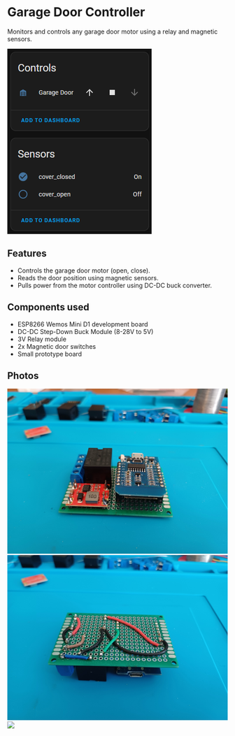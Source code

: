 # Garage Door Controller

Monitors and controls any garage door motor using a relay and magnetic sensors.

<img src="assets/controls.png" />

## Features

* Controls the garage door motor (open, close).
* Reads the door position using magnetic sensors.
* Pulls power from the motor controller using DC-DC buck converter.

## Components used

* ESP8266 Wemos Mini D1 development board
* DC-DC Step-Down Buck Module (8-28V to 5V)
* 3V Relay module
* 2x Magnetic door switches
* Small prototype board

## Photos

<img src="assets/garage-door-1.jpg" />
<img src="assets/garage-door-2.jpg" />
<img src="assets/garage-door-3.jpg" />
